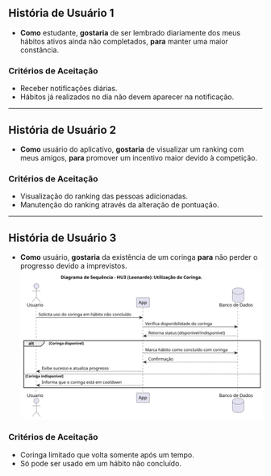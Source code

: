 ## História de Usuário 1
- **Como** estudante, **gostaria** de ser lembrado diariamente dos meus hábitos ativos ainda não completados, **para** manter uma maior constância.  

### Critérios de Aceitação
- Receber notificações diárias.  
- Hábitos já realizados no dia não devem aparecer na notificação.  

---

## História de Usuário 2
- **Como** usuário do aplicativo, **gostaria** de visualizar um ranking com meus amigos, **para** promover um incentivo maior devido à competição.  

### Critérios de Aceitação
- Visualização do ranking das pessoas adicionadas.  
- Manutenção do ranking através da alteração de pontuação.  

---

## História de Usuário 3
- **Como** usuário, **gostaria** da existência de um coringa **para** não perder o progresso devido a imprevistos.  
![Diagrama de Sequência - HU3 (Leonardo): Utilização do Coringa](../Diagramas/Diagrama_HU_Leonardo.svg)
### Critérios de Aceitação
- Coringa limitado que volta somente após um tempo.  
- Só pode ser usado em um hábito não concluído.  
